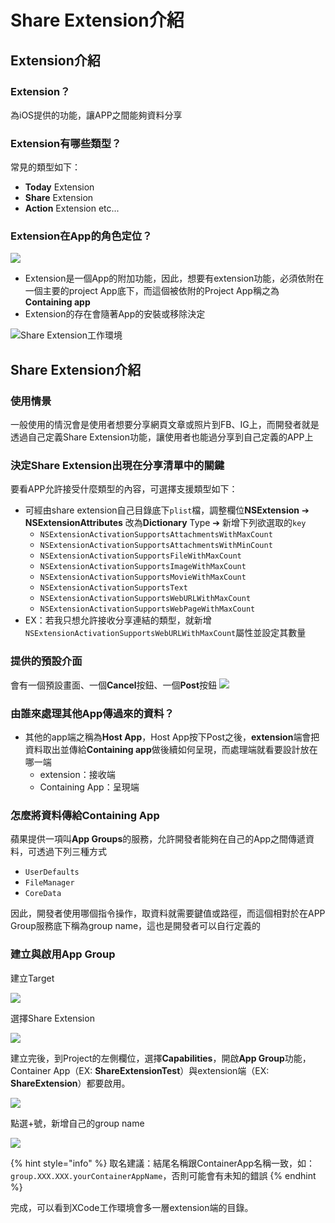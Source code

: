 # Share Extension介紹

## Extension介紹

### Extension？

為iOS提供的功能，讓APP之間能夠資料分享

### Extension有哪些類型？

常見的類型如下：

* **Today** Extension
* **Share** Extension
* **Action** Extension etc...

### Extension在App的角色定位？

![](../../.gitbook/assets/detailed_communication_2x.png)

* Extension是一個App的附加功能，因此，想要有extension功能，必須依附在一個主要的project App底下，而這個被依附的Project App稱之為**Containing app**
* Extension的存在會隨著App的安裝或移除決定

![Share Extension&#x5DE5;&#x4F5C;&#x74B0;&#x5883;](https://github.com/ZihHuanShao/For-mkFile-Use/blob/master/%E8%9E%A2%E5%B9%95%E5%BF%AB%E7%85%A7%202019-07-04%20%E4%B8%8A%E5%8D%8810.01.25.png?raw=true)

## Share Extension介紹

### 使用情景

一般使用的情況會是使用者想要分享網頁文章或照片到FB、IG上，而開發者就是透過自己定義Share Extension功能，讓使用者也能過分享到自己定義的APP上

### 決定Share Extension出現在分享清單中的關鍵

要看APP允許接受什麼類型的內容，可選擇支援類型如下：

* 可經由share extension自己目錄底下`plist`檔，調整欄位**NSExtension** ➔ **NSExtensionAttributes** 改為**Dictionary** Type ➔ 新增下列欲選取的`key`
  * `NSExtensionActivationSupportsAttachmentsWithMaxCount`
  * `NSExtensionActivationSupportsAttachmentsWithMinCount`
  * `NSExtensionActivationSupportsFileWithMaxCount`
  * `NSExtensionActivationSupportsImageWithMaxCount`
  * `NSExtensionActivationSupportsMovieWithMaxCount`
  * `NSExtensionActivationSupportsText` 
  * `NSExtensionActivationSupportsWebURLWithMaxCount`
  * `NSExtensionActivationSupportsWebPageWithMaxCount`
* EX：若我只想允許接收分享連結的類型，就新增`NSExtensionActivationSupportsWebURLWithMaxCount`屬性並設定其數量

### 提供的預設介面

會有一個預設畫面、一個**Cancel**按鈕、一個**Post**按鈕 ![](https://github.com/ZihHuanShao/For-mkFile-Use/blob/master/shareExt_default.png?raw=true)

### 由誰來處理其他App傳過來的資料？

* 其他的app端之稱為**Host App**，Host App按下Post之後，**extension**端會把資料取出並傳給**Containing app**做後續如何呈現，而處理端就看要設計放在哪一端
  * extension：接收端
  * Containing App：呈現端 

### 怎麼將資料傳給Containing App

蘋果提供一項叫**App Groups**的服務，允許開發者能夠在自己的App之間傳遞資料，可透過下列三種方式

* `UserDefaults`
* `FileManager`
* `CoreData`

因此，開發者使用哪個指令操作，取資料就需要鍵值或路徑，而這個相對於在APP Group服務底下稱為group name，這也是開發者可以自行定義的

### 建立與啟用App Group

建立Target

![](../../.gitbook/assets/ying-mu-kuai-zhao-20190711-shang-wu-10.18.05.png)

選擇Share Extension

![](../../.gitbook/assets/ying-mu-kuai-zhao-20190711-shang-wu-10.18.24.png)

建立完後，到Project的左側欄位，選擇**Capabilities**，開啟**App Group**功能，Container App（EX: **ShareExtensionTest**）與extension端（EX: **ShareExtension**）都要啟用。

![](https://github.com/ZihHuanShao/For-mkFile-Use/blob/master/%E8%9E%A2%E5%B9%95%E5%BF%AB%E7%85%A7%202019-07-11%20%E4%B8%8A%E5%8D%889.34.37.png?raw=true)

點選+號，新增自己的group name

![](https://github.com/ZihHuanShao/For-mkFile-Use/blob/master/%E8%9E%A2%E5%B9%95%E5%BF%AB%E7%85%A7%202019-07-11%20%E4%B8%8A%E5%8D%889.36.38.png?raw=true)

{% hint style="info" %}
取名建議：結尾名稱跟ContainerApp名稱一致，如：`group.XXX.XXX.yourContainerAppName`，否則可能會有未知的錯誤
{% endhint %}

完成，可以看到XCode工作環境會多一層extension端的目錄。

